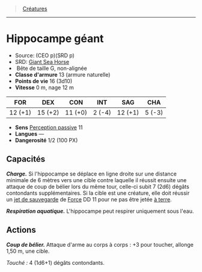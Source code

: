 ﻿---
!MonsterItem
Family: MonsterHD
Type: Bête
Size: G
Alignment: non-alignée
ArmorClass: 13 (armure naturelle)
HitPoints: 16 (3d10)
Speed: 0 m, nage 12 m
Strength: 12 (+1)
Dexterity: 15 (+2)
Constitution: 11 (+0)
Intelligence: ' 2 (-4)'
Wisdom: 12 (+1)
Charisma: ' 5 (-3)'
Senses: '[Perception passive](hd_abilities_dexterity_perception_passive.md) 11'
Languages: —
Challenge: 1/2 (100 PX)
Id: monsters_hd.md#hippocampe-géant
ParentLink: monsters_hd.md#créatures
Name: Hippocampe géant
ParentName: Créatures
NameLevel: 1
AltName: '[Giant Sea Horse](srd_monsters_giant_sea_horse.md)'
Source: (CEO p)(SRD p)
Attributes:
  Name: Hippocampe géant
  Markdown: >+
    # <!--Name-->Hippocampe géant<!--/Name-->


    - Source: <!--Source-->(CEO p)(SRD p)<!--/Source-->

    - SRD: <!--AltName-->[Giant Sea Horse](srd_monsters_giant_sea_horse.md)<!--/AltName-->

    -  <!--Type-->Bête<!--/Type--> de taille <!--Size-->G<!--/Size-->, <!--Alignment-->non-alignée<!--/Alignment-->

    - **Classe d'armure** <!--ArmorClass-->13 (armure naturelle)<!--/ArmorClass-->

    - **Points de vie** <!--HitPoints-->16 (3d10)<!--/HitPoints-->

    - **Vitesse** <!--Speed-->0 m, nage 12 m<!--/Speed-->


    |FOR|DEX|CON|INT|SAG|CHA|

    |---|---|---|---|---|---|

    |<!--Strength-->12 (+1)<!--/Strength-->|<!--Dexterity-->15 (+2)<!--/Dexterity-->|<!--Constitution-->11 (+0)<!--/Constitution-->|<!--Intelligence--> 2 (-4)<!--/Intelligence-->|<!--Wisdom-->12 (+1)<!--/Wisdom-->|<!--Charisma--> 5 (-3)<!--/Charisma-->|


    - **Sens** <!--Senses-->[Perception passive](hd_abilities_dexterity_perception_passive.md) 11<!--/Senses-->

    - **Langues** <!--Languages-->—<!--/Languages-->

    - **Dangerosité** <!--Challenge-->1/2 (100 PX)<!--/Challenge-->


    ## Capacités


    **_Charge._** Si l'hippocampe se déplace en ligne droite sur une distance minimale de 6 mètres vers une cible contre laquelle il réussit ensuite une attaque de coup de bélier lors du même tour, celle-ci subit 7 (2d6) dégâts contondants supplémentaires. Si la cible est une créature, elle doit réussir un [jet de sauvegarde](hd_abilities_jets_de_sauvegarde.md) de [Force](hd_abilities_strength.md) DD 11 pour ne pas être jetée [à terre](hd_conditions_a_terre.md).


    **_Respiration aquatique._** L'hippocampe peut respirer uniquement sous l'eau.


    ## Actions


    **_Coup de bélier._** Attaque d'arme au corps à corps : +3 pour toucher, allonge 1,50 m, une cible.


    _Touché :_ 4 (1d6+1) dégâts contondants.

  Source: (CEO p)(SRD p)
  AltName: '[Giant Sea Horse](srd_monsters_giant_sea_horse.md)'
  Type: Bête
  Size: G
  Alignment: non-alignée
  ArmorClass: 13 (armure naturelle)
  HitPoints: 16 (3d10)
  Speed: 0 m, nage 12 m
  Strength: 12 (+1)
  Dexterity: 15 (+2)
  Constitution: 11 (+0)
  Intelligence: ' 2 (-4)'
  Wisdom: 12 (+1)
  Charisma: ' 5 (-3)'
  Senses: '[Perception passive](hd_abilities_dexterity_perception_passive.md) 11'
  Languages: —
  Challenge: 1/2 (100 PX)
AttributesDictionary: >+
  Name: Hippocampe géant

  Markdown: >+

    # <!--Name-->Hippocampe géant<!--/Name-->





    - Source: <!--Source-->(CEO p)(SRD p)<!--/Source-->



    - SRD: <!--AltName-->[Giant Sea Horse](srd_monsters_giant_sea_horse.md)<!--/AltName-->



    -  <!--Type-->Bête<!--/Type--> de taille <!--Size-->G<!--/Size-->, <!--Alignment-->non-alignée<!--/Alignment-->



    - **Classe d'armure** <!--ArmorClass-->13 (armure naturelle)<!--/ArmorClass-->



    - **Points de vie** <!--HitPoints-->16 (3d10)<!--/HitPoints-->



    - **Vitesse** <!--Speed-->0 m, nage 12 m<!--/Speed-->





    |FOR|DEX|CON|INT|SAG|CHA|



    |---|---|---|---|---|---|



    |<!--Strength-->12 (+1)<!--/Strength-->|<!--Dexterity-->15 (+2)<!--/Dexterity-->|<!--Constitution-->11 (+0)<!--/Constitution-->|<!--Intelligence--> 2 (-4)<!--/Intelligence-->|<!--Wisdom-->12 (+1)<!--/Wisdom-->|<!--Charisma--> 5 (-3)<!--/Charisma-->|





    - **Sens** <!--Senses-->[Perception passive](hd_abilities_dexterity_perception_passive.md) 11<!--/Senses-->



    - **Langues** <!--Languages-->—<!--/Languages-->



    - **Dangerosité** <!--Challenge-->1/2 (100 PX)<!--/Challenge-->





    ## Capacités





    **_Charge._** Si l'hippocampe se déplace en ligne droite sur une distance minimale de 6 mètres vers une cible contre laquelle il réussit ensuite une attaque de coup de bélier lors du même tour, celle-ci subit 7 (2d6) dégâts contondants supplémentaires. Si la cible est une créature, elle doit réussir un [jet de sauvegarde](hd_abilities_jets_de_sauvegarde.md) de [Force](hd_abilities_strength.md) DD 11 pour ne pas être jetée [à terre](hd_conditions_a_terre.md).





    **_Respiration aquatique._** L'hippocampe peut respirer uniquement sous l'eau.





    ## Actions





    **_Coup de bélier._** Attaque d'arme au corps à corps : +3 pour toucher, allonge 1,50 m, une cible.





    _Touché :_ 4 (1d6+1) dégâts contondants.



  Source: (CEO p)(SRD p)

  AltName: '[Giant Sea Horse](srd_monsters_giant_sea_horse.md)'

  Type: Bête

  Size: G

  Alignment: non-alignée

  ArmorClass: 13 (armure naturelle)

  HitPoints: 16 (3d10)

  Speed: 0 m, nage 12 m

  Strength: 12 (+1)

  Dexterity: 15 (+2)

  Constitution: 11 (+0)

  Intelligence: ' 2 (-4)'

  Wisdom: 12 (+1)

  Charisma: ' 5 (-3)'

  Senses: '[Perception passive](hd_abilities_dexterity_perception_passive.md) 11'

  Languages: —

  Challenge: 1/2 (100 PX)

---
> [Créatures](hd_monsters.md)

---

# Hippocampe géant

- Source: (CEO p)(SRD p)
- SRD: [Giant Sea Horse](srd_monsters_giant_sea_horse.md)
-  Bête de taille G, non-alignée
- **Classe d'armure** 13 (armure naturelle)
- **Points de vie** 16 (3d10)
- **Vitesse** 0 m, nage 12 m

|FOR|DEX|CON|INT|SAG|CHA|
|---|---|---|---|---|---|
|12 (+1)|15 (+2)|11 (+0)| 2 (-4)|12 (+1)| 5 (-3)|

- **Sens** [Perception passive](hd_abilities_dexterity_perception_passive.md) 11
- **Langues** —
- **Dangerosité** 1/2 (100 PX)

## Capacités

**_Charge._** Si l'hippocampe se déplace en ligne droite sur une distance minimale de 6 mètres vers une cible contre laquelle il réussit ensuite une attaque de coup de bélier lors du même tour, celle-ci subit 7 (2d6) dégâts contondants supplémentaires. Si la cible est une créature, elle doit réussir un [jet de sauvegarde](hd_abilities_jets_de_sauvegarde.md) de [Force](hd_abilities_strength.md) DD 11 pour ne pas être jetée [à terre](hd_conditions_a_terre.md).

**_Respiration aquatique._** L'hippocampe peut respirer uniquement sous l'eau.

## Actions

**_Coup de bélier._** Attaque d'arme au corps à corps : +3 pour toucher, allonge 1,50 m, une cible.

_Touché :_ 4 (1d6+1) dégâts contondants.

